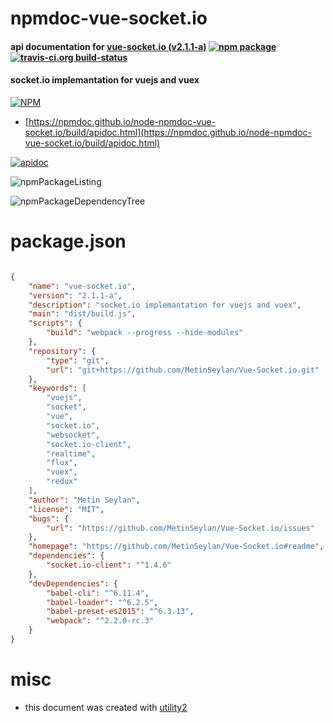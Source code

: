 # npmdoc-vue-socket.io

#### api documentation for  [vue-socket.io (v2.1.1-a)](https://github.com/MetinSeylan/Vue-Socket.io#readme)  [![npm package](https://img.shields.io/npm/v/npmdoc-vue-socket.io.svg?style=flat-square)](https://www.npmjs.org/package/npmdoc-vue-socket.io) [![travis-ci.org build-status](https://api.travis-ci.org/npmdoc/node-npmdoc-vue-socket.io.svg)](https://travis-ci.org/npmdoc/node-npmdoc-vue-socket.io)

#### socket.io implemantation for vuejs and vuex

[![NPM](https://nodei.co/npm/vue-socket.io.png?downloads=true&downloadRank=true&stars=true)](https://www.npmjs.com/package/vue-socket.io)

- [https://npmdoc.github.io/node-npmdoc-vue-socket.io/build/apidoc.html](https://npmdoc.github.io/node-npmdoc-vue-socket.io/build/apidoc.html)

[![apidoc](https://npmdoc.github.io/node-npmdoc-vue-socket.io/build/screenCapture.buildCi.browser.%252Ftmp%252Fbuild%252Fapidoc.html.png)](https://npmdoc.github.io/node-npmdoc-vue-socket.io/build/apidoc.html)

![npmPackageListing](https://npmdoc.github.io/node-npmdoc-vue-socket.io/build/screenCapture.npmPackageListing.svg)

![npmPackageDependencyTree](https://npmdoc.github.io/node-npmdoc-vue-socket.io/build/screenCapture.npmPackageDependencyTree.svg)



# package.json

```json

{
    "name": "vue-socket.io",
    "version": "2.1.1-a",
    "description": "socket.io implemantation for vuejs and vuex",
    "main": "dist/build.js",
    "scripts": {
        "build": "webpack --progress --hide-modules"
    },
    "repository": {
        "type": "git",
        "url": "git+https://github.com/MetinSeylan/Vue-Socket.io.git"
    },
    "keywords": [
        "vuejs",
        "socket",
        "vue",
        "socket.io",
        "websocket",
        "socket.io-client",
        "realtime",
        "flux",
        "vuex",
        "redux"
    ],
    "author": "Metin Seylan",
    "license": "MIT",
    "bugs": {
        "url": "https://github.com/MetinSeylan/Vue-Socket.io/issues"
    },
    "homepage": "https://github.com/MetinSeylan/Vue-Socket.io#readme",
    "dependencies": {
        "socket.io-client": "^1.4.6"
    },
    "devDependencies": {
        "babel-cli": "^6.11.4",
        "babel-loader": "^6.2.5",
        "babel-preset-es2015": "^6.3.13",
        "webpack": "^2.2.0-rc.3"
    }
}
```



# misc
- this document was created with [utility2](https://github.com/kaizhu256/node-utility2)
